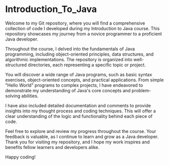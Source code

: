 # Introduction_To_Java

Welcome to my Git repository, where you will find a comprehensive collection of code I developed during my Introduction to Java course. This repository showcases my journey from a novice programmer to a proficient Java developer.

Throughout the course, I delved into the fundamentals of Java programming, including object-oriented principles, data structures, and algorithmic implementations. The repository is organized into well-structured directories, each representing a specific topic or project.

You will discover a wide range of Java programs, such as basic syntax exercises, object-oriented concepts, and practical applications. From simple "Hello World" programs to complex projects, I have endeavored to demonstrate my understanding of Java's core concepts and problem-solving abilities.

I have also included detailed documentation and comments to provide insights into my thought process and coding techniques. This will offer a clear understanding of the logic and functionality behind each piece of code.

Feel free to explore and review my progress throughout the course. Your feedback is valuable, as I continue to learn and grow as a Java developer. Thank you for visiting my repository, and I hope my work inspires and benefits fellow learners and developers alike. 

Happy coding!
